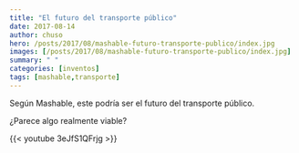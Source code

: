 ```yaml
---
title: "El futuro del transporte público"
date: 2017-08-14
author: chuso
hero: /posts/2017/08/mashable-futuro-transporte-publico/index.jpg
images: [/posts/2017/08/mashable-futuro-transporte-publico/index.jpg]
summary: " "
categories: [inventos]
tags: [mashable,transporte]
---
```

Según Mashable, este podría ser el futuro del transporte público.

¿Parece algo realmente viable?

{{< youtube 3eJfS1QFrjg >}}
